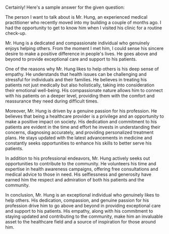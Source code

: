 Certainly! Here's a sample answer for the given question:

The person I want to talk about is Mr. Hung, an experienced medical practitioner who recently moved into my building a couple of months ago. I had the opportunity to get to know him when I visited his clinic for a routine check-up.

Mr. Hung is a dedicated and compassionate individual who genuinely enjoys helping others. From the moment I met him, I could sense his sincere desire to make a positive difference in people's lives. He goes above and beyond to provide exceptional care and support to his patients.

One of the reasons why Mr. Hung likes to help others is his deep sense of empathy. He understands that health issues can be challenging and stressful for individuals and their families. He believes in treating his patients not just medically but also holistically, taking into consideration their emotional well-being. His compassionate nature allows him to connect with his patients on a deeper level, providing them with the comfort and reassurance they need during difficult times.

Moreover, Mr. Hung is driven by a genuine passion for his profession. He believes that being a healthcare provider is a privilege and an opportunity to make a positive impact on society. His dedication and commitment to his patients are evident in the time and effort he invests in understanding their concerns, diagnosing accurately, and providing personalized treatment plans. He stays updated with the latest advancements in medicine and constantly seeks opportunities to enhance his skills to better serve his patients.

In addition to his professional endeavors, Mr. Hung actively seeks out opportunities to contribute to the community. He volunteers his time and expertise in health awareness campaigns, offering free consultations and medical advice to those in need. His selflessness and generosity have earned him the respect and admiration of both his patients and the community.

In conclusion, Mr. Hung is an exceptional individual who genuinely likes to help others. His dedication, compassion, and genuine passion for his profession drive him to go above and beyond in providing exceptional care and support to his patients. His empathy, along with his commitment to staying updated and contributing to the community, make him an invaluable asset to the healthcare field and a source of inspiration for those around him.
